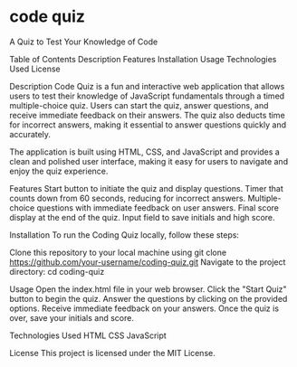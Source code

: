 # code quiz
 
A Quiz to Test Your Knowledge of Code

Table of Contents
Description
Features
Installation
Usage
Technologies Used
License


Description
Code Quiz is a fun and interactive web application that allows users to test their knowledge of JavaScript fundamentals through a timed multiple-choice quiz. Users can start the quiz, answer questions, and receive immediate feedback on their answers. The quiz also deducts time for incorrect answers, making it essential to answer questions quickly and accurately.

The application is built using HTML, CSS, and JavaScript and provides a clean and polished user interface, making it easy for users to navigate and enjoy the quiz experience.

Features
Start button to initiate the quiz and display questions.
Timer that counts down from 60 seconds, reducing for incorrect answers.
Multiple-choice questions with immediate feedback on user answers.
Final score display at the end of the quiz.
Input field to save initials and high score.


Installation
To run the Coding Quiz locally, follow these steps:

Clone this repository to your local machine using git clone https://github.com/your-username/coding-quiz.git
Navigate to the project directory: cd coding-quiz

Usage
Open the index.html file in your web browser.
Click the "Start Quiz" button to begin the quiz.
Answer the questions by clicking on the provided options.
Receive immediate feedback on your answers.
Once the quiz is over, save your initials and score.

Technologies Used
HTML
CSS
JavaScript

License
This project is licensed under the MIT License.


